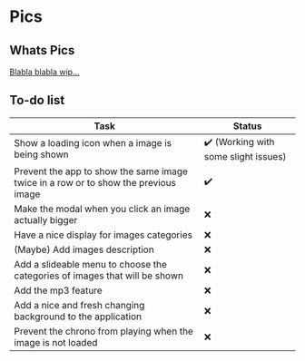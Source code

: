 # Pics

## Whats Pics

[Blabla blabla wip...](https://yoansj.github.io/pics/)

## To-do list

Task | Status
---  | ---   |
Show a loading icon when a image is being shown | :heavy_check_mark: (Working with some slight issues)
Prevent the app to show the same image twice in a row or to show the previous image | :heavy_check_mark:
Make the modal when you click an image actually bigger | :x:
Have a nice display for images categories | :x:
(Maybe) Add images description | :x:
Add a slideable menu to choose the categories of images that will be shown | :x:
Add the mp3 feature | :x:
Add a nice and fresh changing background to the application | :x:
Prevent the chrono from playing when the image is not loaded | :x:
